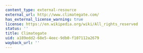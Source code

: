 ```yaml
---
content_type: external-resource
external_url: http://www.climategate.com/
has_external_license_warning: true
license: https://en.wikipedia.org/wiki/All_rights_reserved
status: ''
title: Climategate
uid: a189edd2-68e5-4eec-9db0-f107112a2679
wayback_url: ''
---
```

